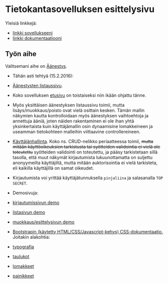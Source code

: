 # Tietokantasovelluksen esittelysivu

Yleisiä linkkejä:

* [linkki sovellukseeni](https://pjalkane.users.cs.helsinki.fi/aanestys)
* [linkki dokumentaatiooni](https://github.com/pinjaliina/aanestys/tree/master/doc/dokumentaatio.pdf)

## Työn aihe

Valitsemani aihe on [Äänestys](http://advancedkittenry.github.io/suunnittelu_ja_tyoymparisto/aiheet/Aanestys.html).

* Tähän asti tehtyä (15.2.2016):
 * [Äänestysten listaussivu](http://pjalkane.users.cs.helsinki.fi/aanestys/user).
  * Koko sovelluksen [etusivu](http://pjalkane.users.cs.helsinki.fi/aanestys) on toistaiseksi niin ikään ohjattu tänne.
  * Myös yksittäisen äänestyksen listaussivu toimii, mutta lisäys/muokkaus/poisto ovat vielä osittain kesken. Tämän mallin näkymien kautta kontrolloidaan myös äänestyksen vaihtoehtoja ja annettuja ääniä, joten näiden rakentaminen ei ole ihan yhtä yksinkertaista kuin käyttäjämallin osin dynaamisine lomakkeineen ja useamman tietokohteen malleihin viittaavine controllereineen.
 * [Käyttäjänhallinta](http://pjalkane.users.cs.helsinki.fi/aanestys/user). Koko ns. CRUD-nelikko periaatteessa toimii, ~~mutta mitään käyttöoikeuksien tarkistusta tai syötteiden validointia ei vielä ole toteutettu~~ syötteiden validointi on toteutettu, ja pääsy tarkistetaan sillä tasolla, että muut näkymät kirjautumista lukuunottamatta on suljettu anonyymeilta käyttäjiltä, mutta mitään auktorisointia ei vielä tarkisteta, eli kaikilla käyttäjillä on samat oikeudet.
  * Kirjautumista voi yrittää käyttäjätunnuksella ```pinjaliina``` ja salasanalla ```TOP SECRET```.

* Demosivuja:
 * [kirjautumissivun demo](http://pjalkane.users.cs.helsinki.fi/aanestys/login)
 * [listasivun demo](http://pjalkane.users.cs.helsinki.fi/aanestys/poll_list)
 * [muokkaus/esittelysivun demo](http://pjalkane.users.cs.helsinki.fi/aanestys/poll_manage_options)

* [Bootstrapin (käytetty HTML/CSS/Javascript-kehys) CSS-dokumentaatio.](http://getbootstrap.com/css/) Joitakin alakohtia:
 * [typografia](http://getbootstrap.com/css/#type)
 * [taulukot](http://getbootstrap.com/css/#tables)
 * [lomakkeet](http://getbootstrap.com/css/#forms)
 * [painikkeet](http://getbootstrap.com/css/#buttons)

